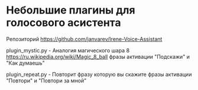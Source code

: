 # Небольшие плагины для голосового асистента 
Репозиторий https://github.com/janvarev/Irene-Voice-Assistant

plugin_mystic.py - Аналогия магического шара 8 https://ru.wikipedia.org/wiki/Magic_8_ball
                   фразы активации "Подскажи" и "Как думаешь"
                   
plugin_repeat.py - Повторит фразу которую вы скажите
                   фразы активации "Повтори" и "Повтори за мной"
